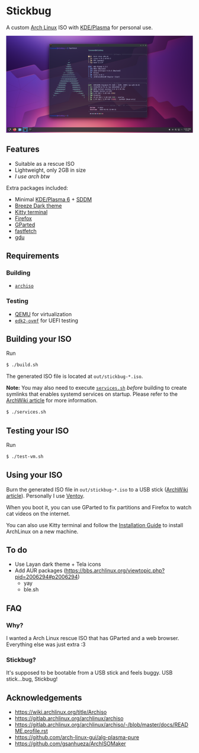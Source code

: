 # Stickbug

A custom [Arch Linux](https://archlinux.org/) ISO with [KDE/Plasma](https://kde.org/plasma-desktop/) for personal use.

![Screenshot of the system](images/preview.png)

## Features

- Suitable as a rescue ISO
- Lightweight, only 2GB in size
- _I use arch btw_

Extra packages included:

- Minimal [KDE/Plasma 6](https://kde.org/plasma-desktop/) + [SDDM](https://github.com/sddm/sddm)
- [Breeze Dark theme](https://archlinux.org/packages/extra/x86_64/breeze/)
- [Kitty terminal](https://github.com/kovidgoyal/kitty)
- [Firefox](https://www.mozilla.org/en-US/firefox/new/)
- [GParted](https://gparted.org)
- [fastfetch](https://github.com/fastfetch-cli/fastfetch)
- [gdu](https://github.com/dundee/gdu)

## Requirements

### Building

- [`archiso`](https://wiki.archlinux.org/title/Archiso#Installation)

### Testing

- [QEMU](https://wiki.archlinux.org/title/QEMU#Installation) for virtualization
- [`edk2-ovmf`](https://archlinux.org/packages/extra/any/edk2-ovmf/) for UEFI testing

## Building your ISO

Run

```sh
$ ./build.sh
```

The generated ISO file is located at `out/stickbug-*.iso`.

**Note:**
You may also need to execute [`services.sh`](./services.sh) _before_ building to create symlinks that enables systemd services on startup.
Please refer to the [ArchWiki article](https://wiki.archlinux.org/title/Archiso#systemd_units) for more information.

```sh
$ ./services.sh
```

## Testing your ISO

Run

```sh
$ ./test-vm.sh
```

## Using your ISO

Burn the generated ISO file in `out/stickbug-*.iso` to a USB stick ([ArchWiki article](https://wiki.archlinux.org/title/USB_flash_installation_medium)). Personally I use [Ventoy](https://www.ventoy.net/en/index.html).

When you boot it, you can use GParted to fix partitions and Firefox to watch cat videos on the internet.

You can also use Kitty terminal and follow the [Installation Guide](https://wiki.archlinux.org/title/Installation_guide) to install ArchLinux on a new machine.

## To do

- Use Layan dark theme + Tela icons
- Add AUR packages (https://bbs.archlinux.org/viewtopic.php?pid=2006294#p2006294)
  - yay
  - ble.sh

## FAQ

### Why?

I wanted a Arch Linux rescue ISO that has GParted and a web browser. Everything else was just extra :3

### Stickbug?

It's supposed to be bootable from a USB stick and feels buggy. USB stick...bug, Stickbug!

## Acknowledgements

- https://wiki.archlinux.org/title/Archiso
- https://gitlab.archlinux.org/archlinux/archiso
- https://gitlab.archlinux.org/archlinux/archiso/-/blob/master/docs/README.profile.rst
- https://github.com/arch-linux-gui/alg-plasma-pure
- https://github.com/gsanhueza/ArchISOMaker
